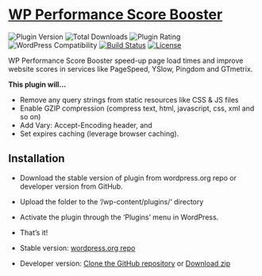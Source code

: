 # [WP Performance Score Booster](https://wordpress.org/plugins/wp-performance-score-booster/) #

![Plugin Version](https://img.shields.io/wordpress/plugin/v/wp-performance-score-booster.svg?maxAge=2592000)
![Total Downloads](https://img.shields.io/wordpress/plugin/dt/wp-performance-score-booster.svg?maxAge=2592000)
![Plugin Rating](https://img.shields.io/wordpress/plugin/r/wp-performance-score-booster.svg?maxAge=2592000)
![WordPress Compatibility](https://img.shields.io/wordpress/v/wp-performance-score-booster.svg?maxAge=2592000)
[![Build Status](https://img.shields.io/travis/dipakcg/wp-performance-score-booster/master.svg?maxAge=2592000)](https://travis-ci.org/dipakcg/wp-performance-score-booster)
[![License](https://img.shields.io/badge/license-GPL--2.0%2B-red.svg)](https://github.com/dipakcg/wp-performance-score-booster/blob/master/license.txt)

WP Performance Score Booster speed-up page load times and improve website scores in services like PageSpeed, YSlow, Pingdom and GTmetrix.

**This plugin will...**

* Remove any query strings from static resources like CSS & JS files
* Enable GZIP compression (compress text, html, javascript, css, xml and so on)
* Add Vary: Accept-Encoding header, and
* Set expires caching (leverage browser caching).

## Installation ##

* Download the stable version of plugin from wordpress.org repo or developer version from GitHub.
* Upload the folder to the ‘/wp-content/plugins/‘ directory
* Activate the plugin through the ‘Plugins’ menu in WordPress.
* That’s it!


* Stable version: [wordpress.org repo](https://wordpress.org/plugins/wp-performance-score-booster/)
* Developer version: [Clone the GitHub repository](https://github.com/easydigitaldownloads/easy-digital-downloads.git) or [Download zip](https://github.com/dipakcg/wp-performance-score-booster/archive/master.zip)

